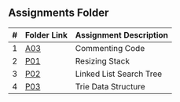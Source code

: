 ##  Assignments Folder

|   #   | Folder Link |  Assignment Description |
| :---: | ----------- |  ---------------------- |
|   1    |[A03](A03)  |    Commenting Code      |
|   2    |[P01](P01)  |     Resizing Stack      |
|   3    |[P02](P02)  | Linked List Search Tree |
|   4    |[P03](P03)  |   Trie Data Structure   |

